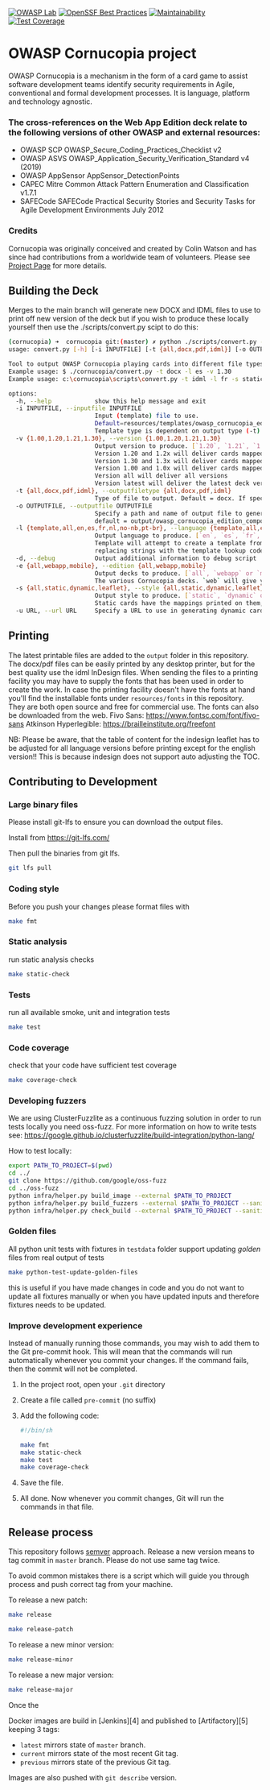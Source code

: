 [![OWASP Lab](https://img.shields.io/badge/owasp-lab%20project-yellow.svg)](https://owasp.org/other_projects/)
[![OpenSSF Best Practices](https://bestpractices.coreinfrastructure.org/projects/7125/badge)](https://bestpractices.coreinfrastructure.org/projects/7125)
[![Maintainability](https://api.codeclimate.com/v1/badges/4a7cda6ef1c2932a34f9/maintainability)](https://codeclimate.com/github/OWASP/cornucopia/maintainability)
[![Test Coverage](https://api.codeclimate.com/v1/badges/4a7cda6ef1c2932a34f9/test_coverage)](https://codeclimate.com/github/OWASP/cornucopia/test_coverage)

# OWASP Cornucopia project
OWASP Cornucopia is a mechanism in the form of a card game to assist software development teams 
identify security requirements in Agile, conventional and formal development processes. 
It is language, platform and technology agnostic.

### The cross-references on the Web App Edition deck relate to the following versions of other OWASP and external resources:
* OWASP SCP OWASP_Secure_Coding_Practices_Checklist v2
* OWASP ASVS OWASP_Application_Security_Verification_Standard v4 (2019)
* OWASP AppSensor AppSensor_DetectionPoints
* CAPEC Mitre Common Attack Pattern Enumeration and Classification v1.7.1
* SAFECode SAFECode Practical Security Stories and Security Tasks for Agile Development Environments July 2012

### Credits
Cornucopia was originally conceived and created by Colin Watson 
and has since had contributions from a worldwide team of volunteers.
Please see [Project Page](https://owasp.org/www-project-cornucopia/) for more details.

## Building the Deck

Merges to the main branch will generate new DOCX and IDML files to use to print off new version of the deck but if you wish to produce these locally yourself then use the ./scripts/convert.py scipt to do this:

```bash
(cornucopia) ➜  cornucopia git:(master) ✗ python ./scripts/convert.py --help
usage: convert.py [-h] [-i INPUTFILE] [-t {all,docx,pdf,idml}] [-o OUTPUTFILE] [-l {template,all,en,es,fr,nl,no-nb,pt-br}] [-d] [-s {all,static,dynamic}] [-u URL]

Tool to output OWASP Cornucopia playing cards into different file types and languages. 
Example usage: $ ./cornucopia/convert.py -t docx -l es -v 1.30
Example usage: c:\cornucopia\scripts\convert.py -t idml -l fr -s static -v 1.30 -o 'my_output_folder/owasp_cornucopia_edition_language_version.idml'

options:
  -h, --help            show this help message and exit
  -i INPUTFILE, --inputfile INPUTFILE
                        Input (template) file to use.
                        Default=resources/templates/owasp_cornucopia_edition_lang_ver_template.(docx|idml)
                        Template type is dependent on output type (-t) or file (-o) specified.
  -v {1.00,1.20,1.21,1.30}, --version {1.00,1.20,1.21,1.30}
                        Output version to produce. [`1.20`, `1.21`, `1.30`]
                        Version 1.20 and 1.2x will deliver cards mapped to ASVS 3.0.1
                        Version 1.30 and 1.3x will deliver cards mapped to ASVS 4.0
                        Version 1.00 and 1.0x will deliver cards mapped to MASVS 2.0
                        Version all will deliver all versions
                        Version latest will deliver the latest deck versions
  -t {all,docx,pdf,idml}, --outputfiletype {all,docx,pdf,idml}
                        Type of file to output. Default = docx. If specified, this overwrites the output file extension
  -o OUTPUTFILE, --outputfile OUTPUTFILE
                        Specify a path and name of output file to generate. (caution: existing file will be overwritten). 
                        default = output/owasp_cornucopia_edition_component_lang_ver.(docx|pdf|idml)
  -l {template,all,en,es,fr,nl,no-nb,pt-br}, --language {template,all,en,es,fr,nl,no-nb,pt-br}
                        Output language to produce. [`en`, `es`, `fr`, `nl`, `no-nb`, `pt-br`, `template`] 
                        Template will attempt to create a template from the english input file and 
                        replacing strings with the template lookup codes
  -d, --debug           Output additional information to debug script
  -e {all,webapp,mobile}, --edition {all,webapp,mobile}
                        Output decks to produce. [`all`, `webapp` or `mobile`]
                        The various Cornucopia decks. `web` will give you the web webapp edition.`mobile` will give you the MASVS/MASTG edition.
  -s {all,static,dynamic,leaflet}, --style {all,static,dynamic,leaflet}
                        Output style to produce. [`static`, `dynamic` or `leaflet`] 
                        Static cards have the mappings printed on them, dynamic ones a QRCode that points to an maintained list.The leaflet contains the instructions
  -u URL, --url URL     Specify a URL to use in generating dynamic cards. (caution: URL will be suffixed with / and the card ID). 
```

## Printing

The latest printable files are added to the `output` folder in this repository.
The docx/pdf files can be easily printed by any desktop printer, but for the best quality use the idml InDesign files. When sending the files to a printing facility you may have to supply the fonts that has been used in order to create the work. 
In case the printing facility doesn't have the fonts at hand you'll find the installable fonts under `resources/fonts` in this repository. They are both open source and free for commercial use.
The fonts can also be downloaded from the web.
Fivo Sans: https://www.fontsc.com/font/fivo-sans
Atkinson Hyperlegible: https://brailleinstitute.org/freefont

NB: Please be aware, that the table of content for the indesign leaflet has to be adjusted for all language versions before printing except for the english version!! 
This is because indesign does not support auto adjusting the TOC.

## Contributing to Development

### Large binary files

Please install git-lfs to ensure you can download the output files.

Install from https://git-lfs.com/ 

Then pull the binaries from git lfs.

```bash
git lfs pull

```

### Coding style 


Before you push your changes please format files with

```bash
make fmt
```

### Static analysis

run static analysis checks

```bash
make static-check
```

### Tests

run all available smoke, unit and integration tests

```bash
make test
```

###  Code coverage

check that your code have sufficient test coverage

```bash
make coverage-check
```

### Developing fuzzers

We are using ClusterFuzzlite as a continuous fuzzing solution in order to run tests locally you need oss-fuzz.
For more information on how to write tests see: https://google.github.io/clusterfuzzlite/build-integration/python-lang/

How to test locally:

```bash
export PATH_TO_PROJECT=$(pwd)
cd ../
git clone https://github.com/google/oss-fuzz
cd ../oss-fuzz
python infra/helper.py build_image --external $PATH_TO_PROJECT
python infra/helper.py build_fuzzers --external $PATH_TO_PROJECT --sanitizer address 
python infra/helper.py check_build --external $PATH_TO_PROJECT --sanitizer address
```

### Golden files

All python unit tests with fixtures in `testdata` folder support updating _golden_ files from real output of tests

```bash
make python-test-update-golden-files
```

this is useful if you have made changes in code and you do not want to update
all fixtures manually or when you have updated inputs and therefore fixtures
needs to be updated.

### Improve development experience

Instead of manually running those commands, you may wish to add them to the Git
pre-commit hook. This will mean that the commands will run automatically
whenever you commit your changes. If the command fails, then the commit will not
be completed.

1. In the project root, open your `.git` directory
2. Create a file called `pre-commit` (no suffix)
3. Add the following code:

    ```bash
    #!/bin/sh

    make fmt
    make static-check
    make test
    make coverage-check
    ```

4. Save the file.
5. All done. Now whenever you commit changes, Git will run the commands in that
   file.

## Release process

This repository follows [semver](https://semver.org/) approach. Release a new
version means to tag commit in `master` branch. Please do not use same tag
twice.

To avoid common mistakes there is a script which will guide you through process
and push correct tag from your machine.


To release a new patch:

```bash
make release
```

```bash
make release-patch
```

To release a new minor version:

```bash
make release-minor
```
To release a new major version:

```bash
make release-major
```

Once the 

Docker images are build in [Jenkins][4] and published to [Artifactory][5]
keeping 3 tags:

- `latest` mirrors state of `master` branch.
- `current` mirrors state of the most recent Git tag.
- `previous` mirrors state of the previous Git tag.

Images are also pushed with `git describe` version.

